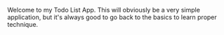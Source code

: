 Welcome to my Todo List App. This will obviously be a very simple application, but it's always good to go back to the basics to learn proper technique.
